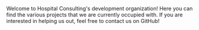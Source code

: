 Welcome to Hospital Consulting's development organization! Here you can find the various projects that we are currently occupied with. If you are interested in helping us out, feel free to contact us on GitHub!
